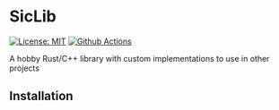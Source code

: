 

# SicLib

[![License: MIT][mit-image]][mit-url] [![Github Actions][github-actions-image]][github-actions-url]
 <!-- [![CPP][cpp-image]][cpp-url] [![RUST][rust-image]][rust-url] -->

A hobby Rust/C++ library with custom implementations to use in other projects

## Installation

[mit-image]: https://img.shields.io/badge/License-MIT-yellow.svg
[mit-url]: https://opensource.org/licenses/MIT

[github-actions-image]: https://github.com/ShameekConyers/siclib/actions/workflows/Build%20and%20Tests.yml/badge.svg?event=push
[github-actions-url]: https://github.com/ShameekConyers/siclib/actions

[cpp-image]: https://img.shields.io/badge/C%2B%2B-00599C?style=for-the-badge&logo=c%2B%2B&logoColor=white
[cpp-url]: ""

[rust-image]: https://img.shields.io/badge/Rust-000000?style=for-the-badge&logo=rust&logoColor=white
[rust-url]: ""

